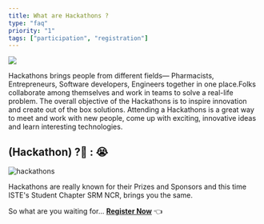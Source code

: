 ```yaml
---
title: What are Hackathons ?
type: "faq"
priority: "1"
tags: ["participation", "registration"]
---
```


![](https://miro.medium.com/max/2880/1*PiJiIxMhkMfKnIOJlwIEHw.jpeg)

Hackathons brings people from different fields— Pharmacists, Entrepreneurs, Software developers, Engineers together in one place.Folks collaborate among themselves and work in teams to solve a real-life problem. The overall objective of the Hackathons is to inspire innovation and create out of the box solutions. Attending a Hackathons is a great way to meet and work with new people, come up with exciting, innovative ideas and learn interesting technologies.

## **(Hackathon)**   **?**🤩 **:**    😭  

![hackathons](https://pbs.twimg.com/media/CAnDwJmWoAA7Mdm.jpg)

Hackathons are really known for their Prizes and Sponsors and this time ISTE's Student Chapter SRM NCR, brings you the same.

So what are you waiting for... [**Register Now**](https://github.com/ISTESRMNCR/CODE-CAMP-2020#readme) 👈